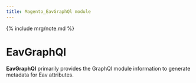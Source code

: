 ```yaml
---
title: Magento_EavGraphQl module
---
```


{% include mrg/note.md %}

# EavGraphQl

**EavGraphQl** primarily provides the GraphQl module information to generate metadata for Eav attributes.


